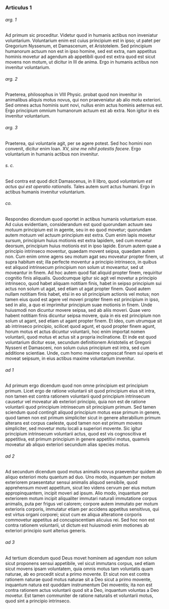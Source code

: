 ### Articulus 1

###### arg. 1
Ad primum sic proceditur. Videtur quod in humanis actibus non inveniatur voluntarium. Voluntarium enim est cuius principium est in ipso; ut patet per Gregorium Nyssenum, et Damascenum, et Aristotelem. Sed principium humanorum actuum non est in ipso homine, sed est extra, nam appetitus hominis movetur ad agendum ab appetibili quod est extra quod est sicut movens non motum, ut dicitur in III de anima. Ergo in humanis actibus non invenitur voluntarium.

###### arg. 2
Praeterea, philosophus in VIII Physic. probat quod non invenitur in animalibus aliquis motus novus, qui non praeveniatur ab alio motu exteriori. Sed omnes actus hominis sunt novi, nullus enim actus hominis aeternus est. Ergo principium omnium humanorum actuum est ab extra. Non igitur in eis invenitur voluntarium.

###### arg. 3
Praeterea, qui voluntarie agit, per se agere potest. Sed hoc homini non convenit, dicitur enim Ioan. XV, *sine me nihil potestis facere*. Ergo voluntarium in humanis actibus non invenitur.

###### s. c.
Sed contra est quod dicit Damascenus, in II libro, quod *voluntarium est actus qui est operatio rationalis*. Tales autem sunt actus humani. Ergo in actibus humanis invenitur voluntarium.

###### co.
Respondeo dicendum quod oportet in actibus humanis voluntarium esse. Ad cuius evidentiam, considerandum est quod quorundam actuum seu motuum principium est in agente, seu in eo quod movetur; quorundam autem motuum vel actuum principium est extra. Cum enim lapis movetur sursum, principium huius motionis est extra lapidem, sed cum movetur deorsum, principium huius motionis est in ipso lapide. Eorum autem quae a principio intrinseco moventur, quaedam movent seipsa, quaedam autem non. Cum enim omne agens seu motum agat seu moveatur propter finem, ut supra habitum est; illa perfecte moventur a principio intrinseco, in quibus est aliquod intrinsecum principium non solum ut moveantur, sed ut moveantur in finem. Ad hoc autem quod fiat aliquid propter finem, requiritur cognitio finis aliqualis. Quodcumque igitur sic agit vel movetur a principio intrinseco, quod habet aliquam notitiam finis, habet in seipso principium sui actus non solum ut agat, sed etiam ut agat propter finem. Quod autem nullam notitiam finis habet, etsi in eo sit principium actionis vel motus; non tamen eius quod est agere vel moveri propter finem est principium in ipso, sed in alio, a quo ei imprimitur principium suae motionis in finem. Unde huiusmodi non dicuntur movere seipsa, sed ab aliis moveri. Quae vero habent notitiam finis dicuntur seipsa movere, quia in eis est principium non solum ut agant, sed etiam ut agant propter finem. Et ideo, cum utrumque sit ab intrinseco principio, scilicet quod agunt, et quod propter finem agunt, horum motus et actus dicuntur voluntarii, hoc enim importat nomen voluntarii, quod motus et actus sit a propria inclinatione. Et inde est quod voluntarium dicitur esse, secundum definitionem Aristotelis et Gregorii Nysseni et Damasceni, non solum cuius principium est intra, sed cum additione scientiae. Unde, cum homo maxime cognoscat finem sui operis et moveat seipsum, in eius actibus maxime voluntarium invenitur.

###### ad 1
Ad primum ergo dicendum quod non omne principium est principium primum. Licet ergo de ratione voluntarii sit quod principium eius sit intra, non tamen est contra rationem voluntarii quod principium intrinsecum causetur vel moveatur ab exteriori principio, quia non est de ratione voluntarii quod principium intrinsecum sit principium primum. Sed tamen sciendum quod contingit aliquod principium motus esse primum in genere, quod tamen non est primum simpliciter sicut in genere alterabilium primum alterans est corpus caeleste, quod tamen non est primum movens simpliciter, sed movetur motu locali a superiori movente. Sic igitur principium intrinsecum voluntarii actus, quod est vis cognoscitiva et appetitiva, est primum principium in genere appetitivi motus, quamvis moveatur ab aliquo exteriori secundum alias species motus.

###### ad 2
Ad secundum dicendum quod motus animalis novus praevenitur quidem ab aliquo exteriori motu quantum ad duo. Uno modo, inquantum per motum exteriorem praesentatur sensui animalis aliquod sensibile, quod apprehensum movet appetitum, sicut leo videns cervum per eius motum appropinquantem, incipit moveri ad ipsum. Alio modo, inquantum per exteriorem motum incipit aliqualiter immutari naturali immutatione corpus animalis, puta per frigus vel calorem; corpore autem immutato per motum exterioris corporis, immutatur etiam per accidens appetitus sensitivus, qui est virtus organi corporei; sicut cum ex aliqua alteratione corporis commovetur appetitus ad concupiscentiam alicuius rei. Sed hoc non est contra rationem voluntarii, ut dictum est huiusmodi enim motiones ab exteriori principio sunt alterius generis.

###### ad 3
Ad tertium dicendum quod Deus movet hominem ad agendum non solum sicut proponens sensui appetibile, vel sicut immutans corpus, sed etiam sicut movens ipsam voluntatem, quia omnis motus tam voluntatis quam naturae, ab eo procedit sicut a primo movente. Et sicut non est contra rationem naturae quod motus naturae sit a Deo sicut a primo movente, inquantum natura est quoddam instrumentum Dei moventis; ita non est contra rationem actus voluntarii quod sit a Deo, inquantum voluntas a Deo movetur. Est tamen communiter de ratione naturalis et voluntarii motus, quod sint a principio intrinseco.

